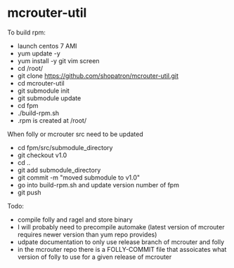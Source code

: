 # mcrouter-util

To build rpm:

* launch centos 7 AMI
* yum update -y
* yum install -y git vim screen
* cd /root/
* git clone https://github.com/shopatron/mcrouter-util.git
* cd mcrouter-util
* git submodule init
* git submodule update
* cd fpm
* ./build-rpm.sh
* .rpm is created at /root/

When folly or mcrouter src need to be updated

* cd fpm/src/submodule_directory
* git checkout v1.0
* cd ..
* git add submodule_directory
* git commit -m "moved submodule to v1.0"
* go into build-rpm.sh and update version number of fpm
* git push


Todo:

* compile folly and ragel and store binary
* I will probably need to precompile automake (latest version of mcrouter requires newer version than yum repo provides)
* udpate documentation to only use release branch of mcrouter and folly
* in the mcrouter repo there is a FOLLY-COMMIT file that assoicates what version of folly to use for a given release of mcrouter